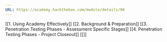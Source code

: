 ```yaml
---
URL: https://academy.hackthebox.com/module/details/90
---
```

[[1. Using Academy Effectively]]
[[2. Background & Preparation]]
[[3. Penetration Testing Phases - Assessment Specific Stages]]
[[4. Penetration Testing Phases - Project Closeout]]
[[]]